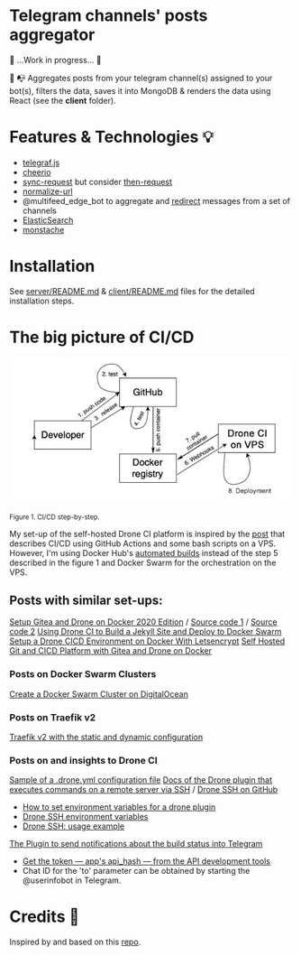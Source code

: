 # Telegram channels' posts aggregator

🚧 ...Work in progress... 🚧

📩 📭 Aggregates posts from your telegram channel(s) assigned to your bot(s), filters the data, saves it into MongoDB & renders the data using React (see the **client** folder).

# Features & Technologies 💡

- [telegraf.js](https://telegraf.js.org/#/?id=features)
- [cheerio](https://www.npmjs.com/package/cheerio)
- [sync-request](https://www.npmjs.com/package/sync-request) but consider [then-request](https://github.com/then/then-request)
- [normalize-url](https://www.npmjs.com/package/normalize-url)
- @multifeed_edge_bot to aggregate and [redirect](https://github.com/galakhov/tg-channelposts-aggregator/tree/master/server) messages from a set of channels
- [ElasticSearch](https://www.elastic.co)
- [monstache](https://rwynn.github.io/monstache-site/)

# Installation

See [server/README.md](server/README.md) & [client/README.md](client/README.md) files for the detailed installation steps.

# The big picture of CI/CD

<p style="text-align: center;"><img src="./_manual/images/05-Deployment.jpg" alt="CI and the architecture" width="600"></p>
<sub>Figure 1. CI/CD step-by-step.</sub>

My set-up of the self-hosted Drone CI platform is inspired by the [post](https://habr.com/ru/post/476368/) that describes CI/CD using GitHub Actions and some bash scripts on a VPS. However, I'm using Docker Hub's [automated builds](https://docs.docker.com/docker-hub/builds/) instead of the step 5 described in the figure 1 and Docker Swarm for the orchestration on the VPS.

## Posts with similar set-ups:

[Setup Gitea and Drone on Docker 2020 Edition](https://blog.ruanbekker.com/blog/2020/02/04/setup-gitea-and-drone-on-docker-2020-edition/) / [Source code 1](https://gist.github.com/ruanbekker/27d2cb2e3f4194ee5cfe2bcdc9c4bf52) / [Source code 2](https://gist.github.com/ruanbekker/3847bbf1b961efc568b93ccbf5c6f9f6)
[Using Drone CI to Build a Jekyll Site and Deploy to Docker Swarm](https://blog.ruanbekker.com/blog/2019/04/23/using-drone-ci-to-build-a-jekyll-site-and-deploy-to-docker-swarm/)
[Setup a Drone CICD Environment on Docker With Letsencrypt](https://blog.ruanbekker.com/blog/2019/04/18/setup-a-drone-cicd-environment-on-docker-with-letsencrypt/)
[Self Hosted Git and CICD Platform with Gitea and Drone on Docker](https://sysadmins.co.za/self-hosted-git-and-cicd-platform-with-gitea-and-drone-on-docker/)

### Posts on Docker Swarm Clusters

[Create a Docker Swarm Cluster on DigitalOcean](https://lunar.computer/posts/docker-swarm-digitalocean/)

### Posts on Traefik v2

[Traefik v2 with the static and dynamic configuration](https://dev.to/nflamel/how-to-have-https-on-development-with-docker-traefik-v2-and-mkcert-2jh3)

### Posts on and insights to Drone CI

[Sample of a .drone.yml configuration file](https://gist.github.com/anson-vandoren/03234a231e9af533aa0bad9ff2d2b58f)
[Docs of the Drone plugin that executes commands on a remote server via SSH](http://plugins.drone.io/appleboy/drone-ssh/) / [Drone SSH on GitHub](https://github.com/appleboy/drone-ssh)

- [How to set environment variables for a drone plugin](https://github.com/appleboy/drone-ssh/issues/130)
- [Drone SSH environment variables](https://github.com/appleboy/drone-ssh/blob/master/main.go)
- [Drone SSH: usage example](https://git.b12f.io/hornet.garden/hornet.garden/src/commit/afe6557279ddc9b53c2be882797bae36ea185d08/.drone.yml?lang=lv-LV)

[The Plugin to send notifications about the build status into Telegram](http://plugins.drone.io/appleboy/drone-telegram/)

- [Get the token — app's api_hash — from the API development tools](https://my.telegram.org/apps)
- Chat ID for the 'to' parameter can be obtained by starting the @userinfobot in Telegram.

# Credits 🙏

Inspired by and based on this [repo](https://github.com/foreseaz/tg-channel-dashboard).
